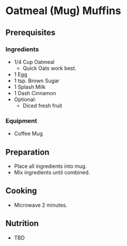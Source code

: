 # Oatmeal (Mug) Muffins
## Prerequisites
### Ingredients
- 1/4 Cup Oatmeal
  - Quick Oats work best.
- 1 Egg
- 1 tsp. Brown Sugar
- 1 Splash Milk
- 1 Dash Cinnamon
- Optional:
  - Diced fresh fruit

### Equipment
- Coffee Mug

## Preparation
- Place all ingredients into mug.
- Mix ingredients until combined.

## Cooking
- Microwave 2 minutes.

## Nutrition
- TBD
